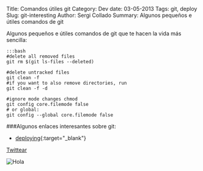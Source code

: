 Title: Comandos útiles git
Category: Dev
date:  03-05-2013
Tags: git, deploy
Slug: git-interesting
Author: Sergi Collado
Summary: Algunos pequeños e útiles comandos de git

Algunos pequeños e útiles comandos de git que te hacen la vida más sencilla:

    :::bash
    #delete all removed files
    git rm $(git ls-files --deleted)
    
    #delete untracked files
    git clean -f
    #if you want to also remove directories, run 
    git clean -f -d
    
    #ignore mode changes chmod
    git config core.filemode false
    # or global:
    git config --global core.filemode false
    
    
    
    
    
    
    
###Algunos enlaces interesantes sobre git:
* [deploying](http://wildlyinaccurate.com/deploying-a-git-repository-to-a-remote-server){:target="_blank"}


<a href="https://twitter.com/share" class="twitter-share-button" data-url="http://sergicollado.com/git-interesting.html" data-via="circun4" data-lang="es">Twittear</a>
<script>!function(d,s,id){var js,fjs=d.getElementsByTagName(s)[0],p=/^http:/.test(d.location)?'http':'https';if(!d.getElementById(id)){js=d.createElement(s);js.id=id;js.src=p+'://platform.twitter.com/widgets.js';fjs.parentNode.insertBefore(js,fjs);}}(document, 'script', 'twitter-wjs');</script>

![Hola](|filename|/images/posts/git.png)

